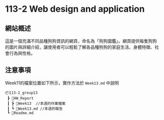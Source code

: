 # 113-2 Web design and application

## 網站概述

這是一個充滿不同品種狗狗資訊的網頁，命名為「狗狗圖鑑」。網頁提供每隻狗狗的圖片與詳細介紹，讓使用者可以輕鬆了解各品種狗狗的家庭生活、身體特徵、社會行為與性格。

## 注意事項

Week11的檔案位置如下所示，實作方法於 `Week13.md` 中說明

```
📦113-2_group13
 ┣ 📂HW_Report
 ┃ ┣ 📂Week13  //本週的作業檔案
 ┃ ┗ 📜Week13.md //本週的報告
 ┗ 📜Readme.md
```
